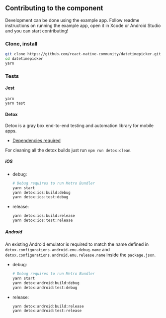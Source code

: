 ## Contributing to the component

Development can be done using the example app. Follow readme instructions on running the example app, open it in Xcode or Android Studio and you can start contributing!

### Clone, install

```sh
git clone https://github.com/react-native-community/datetimepicker.git
cd datetimepicker
yarn
```

### Tests

#### Jest

```sh
yarn
yarn test
```

#### Detox

Detox is a gray box end-to-end testing and automation library for mobile apps.

- [Dependencies required](https://github.com/wix/Detox/blob/master/docs/Introduction.GettingStarted.md#step-1-install-dependencies)

For cleaning all the detox builds just run `npm run detox:clean`.

##### iOS

- debug:

  ```sh
  # Debug requires to run Metro Bundler
  yarn start
  yarn detox:ios:build:debug
  yarn detox:ios:test:debug
  ```

- release:

  ```sh
  yarn detox:ios:build:release
  yarn detox:ios:test:release
  ```

##### Android

An existing Android emulator is required to match the name defined in `detox.configurations.android.emu.debug.name` and `detox.configurations.android.emu.release.name` inside the `package.json`.

- debug:

  ```sh
  # Debug requires to run Metro Bundler
  yarn start
  yarn detox:android:build:debug
  yarn detox:android:test:debug
  ```

- release:

  ```sh
  yarn detox:android:build:release
  yarn detox:android:test:release
  ```
